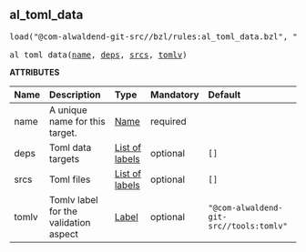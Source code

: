 <!-- Generated with Stardoc: http://skydoc.bazel.build -->



<a id="al_toml_data"></a>

## al_toml_data

<pre>
load("@com-alwaldend-git-src//bzl/rules:al_toml_data.bzl", "al_toml_data")

al_toml_data(<a href="#al_toml_data-name">name</a>, <a href="#al_toml_data-deps">deps</a>, <a href="#al_toml_data-srcs">srcs</a>, <a href="#al_toml_data-tomlv">tomlv</a>)
</pre>



**ATTRIBUTES**


| Name  | Description | Type | Mandatory | Default |
| :------------- | :------------- | :------------- | :------------- | :------------- |
| <a id="al_toml_data-name"></a>name |  A unique name for this target.   | <a href="https://bazel.build/concepts/labels#target-names">Name</a> | required |  |
| <a id="al_toml_data-deps"></a>deps |  Toml data targets   | <a href="https://bazel.build/concepts/labels">List of labels</a> | optional |  `[]`  |
| <a id="al_toml_data-srcs"></a>srcs |  Toml files   | <a href="https://bazel.build/concepts/labels">List of labels</a> | optional |  `[]`  |
| <a id="al_toml_data-tomlv"></a>tomlv |  Tomlv label for the validation aspect   | <a href="https://bazel.build/concepts/labels">Label</a> | optional |  `"@com-alwaldend-git-src//tools:tomlv"`  |


